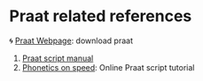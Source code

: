 # Praat related references

🌀 [Praat Webpage](https://www.fon.hum.uva.nl/praat/): download praat

1. [Praat script manual](https://www.fon.hum.uva.nl/praat/manual/Scripting.html)
2. [Phonetics on speed](https://praatscripting.lingphon.net/): Online Praat script tutorial
